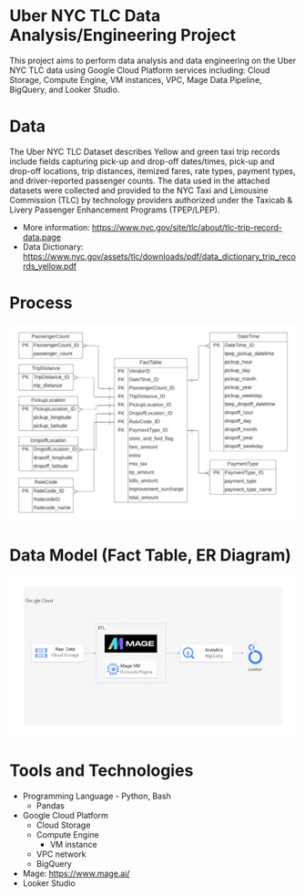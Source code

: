 # Uber NYC TLC Data Analysis/Engineering Project

This project aims to perform data analysis and data engineering on the Uber NYC TLC data using Google Cloud Platform services including: Cloud Storage, Compute Engine, VM instances, VPC, Mage Data Pipeline, BigQuery, and Looker Studio.

# Data
The Uber NYC TLC Dataset describes Yellow and green taxi trip records include fields capturing pick-up and drop-off dates/times, pick-up and drop-off locations, trip distances, itemized fares, rate types, payment types, and driver-reported passenger counts. The data used in the attached datasets were collected and provided to the NYC Taxi and Limousine Commission (TLC) by technology providers authorized under the Taxicab & Livery Passenger Enhancement Programs (TPEP/LPEP).

* More information: https://www.nyc.gov/site/tlc/about/tlc-trip-record-data.page
* Data Dictionary: https://www.nyc.gov/assets/tlc/downloads/pdf/data_dictionary_trip_records_yellow.pdf

# Process
![project process.jpg](https://github.com/KokYenZein/NYC-TLC-Data-Analysis/blob/main/NYC%20TLC%20Data%20Model.jpeg?raw=true)

# Data Model (Fact Table, ER Diagram)
![NYC TLC Data Model.jpeg](https://github.com/KokYenZein/NYC-TLC-Data-Analysis/blob/main/project%20process.jpg?raw=true)

# Tools and Technologies
* Programming Language - Python, Bash
  * Pandas
* Google Cloud Platform
  * Cloud Storage
  * Compute Engine
    * VM instance
  * VPC network
  * BigQuery
* Mage: https://www.mage.ai/
* Looker Studio
